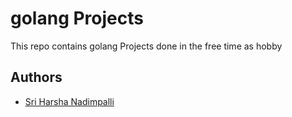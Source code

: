 
# golang Projects

This repo contains golang Projects done in the free time as hobby


## Authors

- [Sri Harsha Nadimpalli](https://www.github.com/nsharsharaju)


